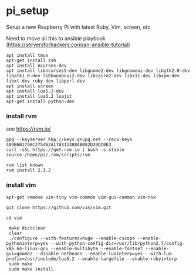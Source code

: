 # pi_setup
Setup a new Raspberry Pi with latest Ruby, Vim, screen, etc

Need to move all this to ansible playbook (https://serversforhackers.com/an-ansible-tutorial)

```
apt install tmux
apt-get install zsh
apt install ncurses-dev
apt install libncurses5-dev libgnome2-dev libgnomeui-dev libgtk2.0-dev libatk1.0-dev libbonoboui2-dev libcairo2-dev libx11-dev libxpm-dev libxt-dev ruby-dev libperl-dev
apt install screen
apt install lua5.2-dev
apt install lua5.2 luajit
apt-get install python-dev
```

### install rvm

see https://rvm.io/

```
gpg --keyserver hkp://keys.gnupg.net --recv-keys 409B6B1796C275462A1703113804BB82D39DC0E3
curl -sSL https://get.rvm.io | bash -s stable
source /home/pi/.rvm/scripts/rvm
```

```
rvm list known
rvm install 2.3.2
```

### install vim

`apt-get remove vim-tiny vim-common vim-gui-common vim-nox`

`git clone https://github.com/vim/vim.git`

`cd vim`

```
 make distclean
 clear
 ./configure --with-features=huge --enable-cscope --enable-pythoninterp=yes --with-python-config-dir=/usr/lib/python2.7/config-x86_64-linux-gnu --enable-multibyte --enable-fontset --enable-gui=gnome2 --disable-netbeans --enable-luainterp=yes --with-lua-prefix=/usr/include/lua5.2 --enable-largefile --enable-rubyinterp
 sudo make
 sudo make install
 ```
